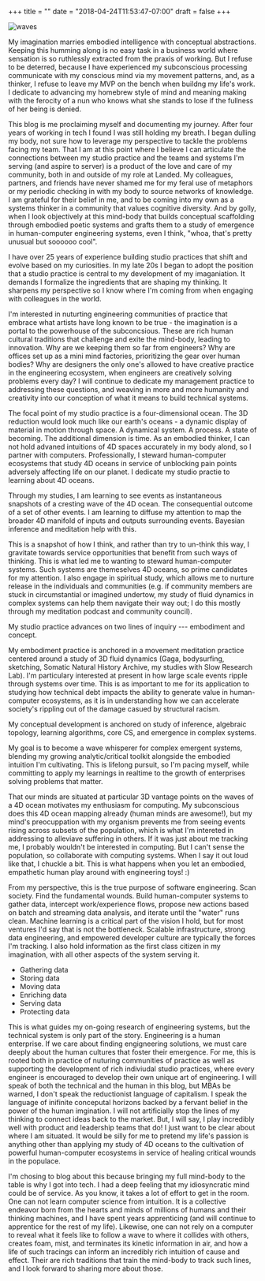 +++
title = ""
date = "2018-04-24T11:53:47-07:00"
draft = false
+++

![waves](waves.jpg)

My imagination marries embodied intelligence with conceptual abstractions. 
Keeping this humming along is no easy task in a business world where
sensation is so ruthlessly extracted from the praxis of working. But I refuse
to be deterred, because I have experienced my subconscious processing 
communicate with my conscious mind via my movement patterns, and, as a thinker,
I refuse to leave my MVP on the bench when buildng my life's work. I dedicate to 
advancing my homebrew style of mind and meaning making with the ferocity of a 
nun who knows what she stands to lose if the fullness of her being is denied. 

This blog is me proclaiming myself and documenting my journey. 
After four years of working in tech I found I was still holding my breath. 
I began dulling my body, not sure how to leverage my perspective to tackle
the problems facing my team. That I am at this point where I believe I can 
articulate the connections between my studio practice and the teams and systems
I'm serving (and aspire to server) is a product of the love and care of my 
community, both in and outside of my role at Landed. My colleagues, partners,
and friends have never shamed me for my feral use of metaphors or my 
periodic checking in with my body to source networks of knowledge. 
I am grateful for their belief in me, and to be coming into my own as a systems
thinker in a community that values cognitive diversity. And by golly, when I 
look objectively at this mind-body that builds conceptual
scaffolding through embodied poetic systems and grafts them to a study
of emergence in human-computer engineering systems, even I think, "whoa, that's 
pretty unusual but soooooo cool". 

I have over 25 years of experience building studio practices that shift
and evolve based on my curiosities. In my late
20s I began to adopt the position that a studio practice is central
to my development of my imaganiation. It demands I formalize the ingredients
that are shaping my thinking. It sharpens my perspective so I know where I'm 
coming from when engaging with colleagues in the world. 

I'm interested in nuturting engineering communities of practice that embrace 
what artists have long known to be true - the imagination is a portal 
to the powerhouse of the subconcsious. These are rich human cultural traditions 
that challenge and exite the mind-body, leading to innovation. Why are we keeping them so far 
from engineers? Why are offices set up as a mini mind factories, prioritizing
the gear over human bodies? Why are designers the only one's allowed to have 
creative practice in the engineering ecosystem, when engineers are creatively 
solving problems every day? I will continue to dedicate my management practice
to addressing these questions, and weaving in more and more humanity and 
creativity into our conception of what it means to build technical systems.

The focal point of my studio practice is a four-dimensional ocean. The 3D 
reduction would look much like our earth's oceans - a dynamic display of material
in motion through space. A dynamical system. A process. A state of becoming.
The additional dimension is time. As an embodied thinker,
I can not hold advaned intuitions of 4D spaces accurately in my body alond, so I 
partner with computers. Professionally, I steward human-computer ecosystems that study
4D oceans in service of unblocking pain points adversely affecting life on
our planet. I dedicate my studio practie to learning about 4D oceans. 

Through my studies, I am learning to see events as instantaneous
snapshots of a cresting wave of the 4D ocean. The consequential outcome 
of a set of other events. I am learning to diffuse my attention 
to map the broader 4D manifold of inputs and outputs
surrounding events. Bayesian inference and meditation help with this. 

This is a snapshot of how I think, and rather than try to un-think this way, I 
gravitate towards service opportunities that benefit from 
such ways of thinking. This is what led me to wanting to steward 
human-computer systems. Such systems are themeselves 4D oceans, so prime
candidates for my attention. I also engage in spiritual study, which allows 
me to nurture release in the individuals and communities (e.g. if community
members are stuck in circumstantial or imagined undertow, my study of fluid
dynamics in complex systems can help them navigate their way out; I do this
mostly through my meditation podcast and community council).

My studio practice advances on two lines of inquiry --- embodiment and concept.

My embodiment practice is anchored in a movement meditation practice
centered around a study of 3D fluid dynamics (Gaga, bodysurfing, sketching,
Somatic Natural History Archive, my studies with Slow Research Lab).
I'm particulary interested at present in how large scale events ripple through
systems over time. This is as important to me for its application
to studying how technical debt impacts the ability to generate value 
in human-computer ecosystems, as it is in understanding how we can accelerate
society's rippling out of the damage casued by structural racism. 

My conceptual development is anchored on study of inference, algebraic topology,
learning algorithms, core CS, and emergence in complex systems. 

My goal is to become a wave whisperer for complex emergent systems, blending
my growing analytic/critical toolkit alongside the embodied intuition I'm cultivating. 
This is lifelong pursuit, so I'm pacing myself, while committing to apply my learnings
in realtime to the growth of enterprises solving problems that matter. 

That our minds are situated at particular 3D vantage points on the waves of 
a 4D ocean motivates my enthusiasm for computing. My subconscious does this 4D
ocean mapping already (human minds are awesome!), but my mind's preocuppation
with my organism prevents me from seeing events rising across subsets of the 
population, which is what I'm intereted in addressing to alleviave suffering
in others. If it was just about me tracking me, I probably wouldn't be 
interested in computing. But I can't sense the population, so collaborate 
with computing systems. When I say it out loud like that, I chuckle
a bit. This is what happens when you let an embodied, empathetic human 
play around with engineering toys! :) 

From my perspective, this is the true purpose of software engineering. 
Scan society. Find the fundamental wounds. Build 
human-computer systems to gather data, intercept work/experience flows, propose
new actions based on batch and streaming data analysis, and iterate until the 
"water" runs clean. Machine learning is a critical part of the vision I hold, 
but for most ventures I'd say that is not the bottleneck. Scalable infrastructure, 
strong data engineering, and empowered developer culture are typically the forces 
I'm tracking. I also hold information as the first class citizen in my imagination, 
with all other aspects of the system serving it. 

* Gathering data
* Storing data
* Moving data
* Enriching data
* Serving data
* Protecting data

This is what guides my on-going research of engineering systems, but the 
technical system is only part of the story. Engineering is a human enterprise.
If we care about finding engigneering solutions, we must care deeply about the human
cultures that foster their emergence. For me, this is rooted both in practice of 
nuturing communities of practice as well as supporting the development
of rich indiviudal studio practices, where every engineer is
encouraged to develop their own unique art of engineering. I will speak
of both the technical and the human in this blog, but MBAs be warned, I don't 
speak the reductionist language of capitalism. I speak the language of inifinite
conceputal horizons backed by a fervant belief in the power of the human imgination. 
I will not artificially stop the lines of my thinking to connect ideas back to the market.
But, I will say, I play incredibly well with product and leadership teams that do! 
I just want to be clear about where I am situated. It would be silly for me 
to pretend my life's passion is anything other than applying my study of 4D
oceans to the cultivation of powerful human-computer ecosystems in service
of healing critical wounds in the populace. 

I'm chosing to blog about this because bringing my full mind-body to the table
is why I got into tech. I had a deep feeling that my idiosyncratic mind could
be of service. As you know, it takes a lot of effort to get in the room.
One can not learn computer science from intuition. It is a collective
endeavor born from the hearts and minds of millions of humans and their thinking
machines, and I have spent years apprenticing (and will continue to apprentice
for the rest of my life). Likewise, one can not rely on a computer to reveal what it feels 
like to follow a wave to where it collides with others, creates foam, mist,
and terminates its kinetic information in air, and how a life of such 
tracings can inform an incredibly rich intuition of cause and effect. Their
are rich traditions that train the mind-body to track such lines, and I look
forward to sharing more about those. 
